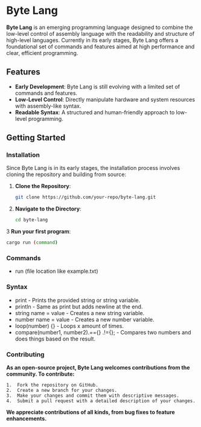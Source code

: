 # Byte Lang

**Byte Lang** is an emerging programming language designed to combine the low-level control of assembly language with the readability and structure of high-level languages. Currently in its early stages, Byte Lang offers a foundational set of commands and features aimed at high performance and clear, efficient programming.

## Features

- **Early Development**: Byte Lang is still evolving with a limited set of commands and features.
- **Low-Level Control**: Directly manipulate hardware and system resources with assembly-like syntax.
- **Readable Syntax**: A structured and human-friendly approach to low-level programming.

## Getting Started

### Installation

Since Byte Lang is in its early stages, the installation process involves cloning the repository and building from source:

1. **Clone the Repository**:
   ```bash
   git clone https://github.com/your-repo/byte-lang.git
   ```

2. **Navigate to the Directory**:
   ```bash
   cd byte-lang
   ```

3 **Run your first program**:
   ```bash
   cargo run (command)
   ```

### Commands
* run (file location like example.txt)

### Syntax
* print - Prints the provided string or string variable.
* println - Same as print but adds newline at the end.
* string name = value - Creates a new string variable.
* number name = value - Creates a new number variable.
* loop(number) {} - Loops x amount of times.
* compare(number1, number2).=={} .!={}; - Compares two numbers and does things based on the result.

### Contributing
**As an open-source project, Byte Lang welcomes contributions from the community. To contribute:**

	1.	Fork the repository on GitHub.
	2.	Create a new branch for your changes.
	3.	Make your changes and commit them with descriptive messages.
	4.	Submit a pull request with a detailed description of your changes.

**We appreciate contributions of all kinds, from bug fixes to feature enhancements.**
